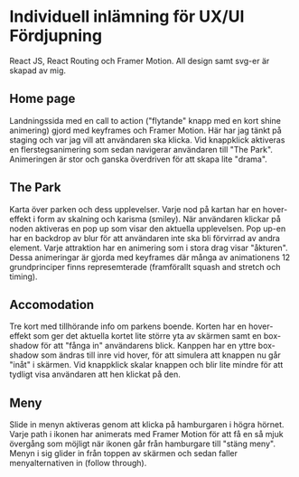 # Individuell inlämning för UX/UI Fördjupning

React JS, React Routing och Framer Motion.
All design samt svg-er är skapad av mig.

## Home page

Landningssida med en call to action ("flytande" knapp med en kort shine animering) gjord med keyframes och Framer Motion. Här har jag tänkt på staging och var jag vill att användaren ska klicka.
Vid knappklick aktiveras en flerstegsanimering som sedan navigerar användaren till "The Park". Animeringen är stor och ganska överdriven för att skapa lite "drama".

## The Park

Karta över parken och dess upplevelser. Varje nod på kartan har en hover-effekt i form av skalning och karisma (smiley).
När användaren klickar på noden aktiveras en pop up som visar den aktuella upplevelsen. Pop up-en har en backdrop av blur för att användaren inte ska bli förvirrad av andra element.
Varje attraktion har en animering som i stora drag visar "åkturen". Dessa animeringar är gjorda med keyframes där många av animationens 12 grundprinciper finns represemterade (framförallt squash and stretch och timing).

## Accomodation

Tre kort med tillhörande info om parkens boende. Korten har en hover-effekt som ger det aktuella kortet lite större yta av skärmen samt en box-shadow för att "fånga in" användarens blick. 
Kanppen har en yttre box-shadow som ändras till inre vid hover, för att simulera att knappen nu går "inåt" i skärmen. Vid knappklick skalar knappen och blir lite mindre för att tydligt visa användaren att hen klickat på den.

## Meny

Slide in menyn aktiveras genom att klicka på hamburgaren i högra hörnet. Varje path i ikonen har animerats med Framer Motion för att få en så mjuk övergång som möjligt när ikonen går från hamburgare till "stäng meny".
Menyn i sig glider in från toppen av skärmen och sedan faller menyalternativen in (follow through).

